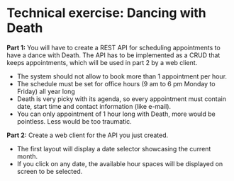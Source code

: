 # Technical exercise: Dancing with Death


**Part 1:**​ You will have to create a REST API for scheduling
appointments to have a dance with Death. The API has to be
implemented as a CRUD that keeps appointments, which will
be used in part 2 by a web client.

-   The system should not allow to book more than 1
appointment per hour.
-   The schedule must be set for office hours (9 am to 6
pm Monday to Friday) all year long
-   Death is very picky with its agenda, so every
appointment must contain date, start time and contact
information (like e-mail).
-   You can only appointment of 1 hour long with Death,
more would be pointless. Less would be too
traumatic.


**Part 2:​** Create a web client for the API you just created.

-   The first layout will display a date selector showcasing the current month.
-   If you click on any date, the available hour spaces will be displayed on screen to be
selected.